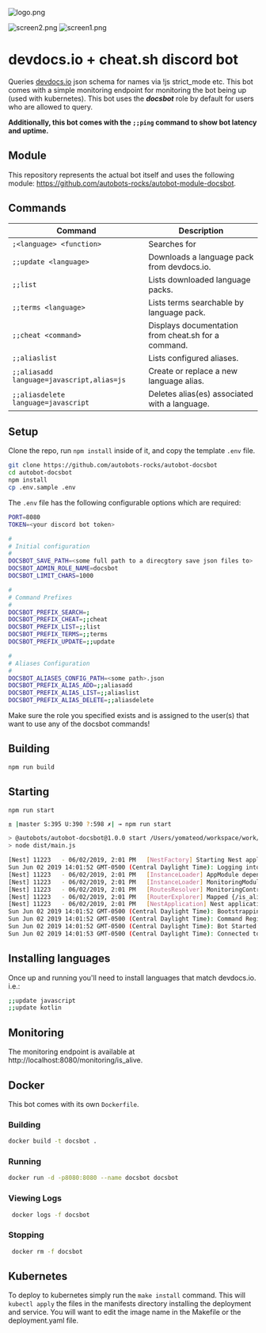 ![logo.png](logo.png)
  
![screen2.png](screen2.png)
![screen1.png](screen1.png)

# devdocs.io + cheat.sh discord bot

Queries [devdocs.io](https://devdocs.io/) json schema for names via !js strict_mode etc.
This bot comes with a simple monitoring endpoint for monitoring the bot being up (used with kubernetes).
This bot uses the ___docsbot___ role by default for users who are allowed to query.

__Additionally, this bot comes with the `;;ping` command to show bot latency and uptime.__
## Module

This repository represents the actual bot itself and uses the following module: https://github.com/autobots-rocks/autobot-module-docsbot.

## Commands

| Command                                       | Description                                               |
|-----------------------------------------------|-----------------------------------------------------------|
| `;<language> <function>`                      | Searches <language> for <function>                        |
| `;;update <language>`                         | Downloads a language pack from devdocs.io.                |
| `;;list`                                      | Lists downloaded language packs.                          |
| `;;terms <language>`                          | Lists terms searchable by language pack.                  |
| `;;cheat <command>`                           | Displays documentation from cheat.sh for a command.       |
| `;;aliaslist`                                 | Lists configured aliases.                                 |
| `;;aliasadd language=javascript,alias=js`     | Create or replace a new language alias.                   |
| `;;aliasdelete language=javascript`           | Deletes alias(es) associated with a language.             |
    
    
## Setup
Clone the repo, run `npm install` inside of it, and copy the template `.env` file.

```bash
git clone https://github.com/autobots-rocks/autobot-docsbot
cd autobot-docsbot
npm install
cp .env.sample .env
```

The `.env` file has the following configurable options which are required:

```bash
PORT=8080
TOKEN=<your discord bot token>

#
# Initial configuration
#
DOCSBOT_SAVE_PATH=<some full path to a direcgtory save json files to>
DOCSBOT_ADMIN_ROLE_NAME=docsbot
DOCSBOT_LIMIT_CHARS=1000

#
# Command Prefixes
#
DOCSBOT_PREFIX_SEARCH=;
DOCSBOT_PREFIX_CHEAT=;;cheat
DOCSBOT_PREFIX_LIST=;;list
DOCSBOT_PREFIX_TERMS=;;terms
DOCSBOT_PREFIX_UPDATE=;;update

#
# Aliases Configuration
#
DOCSBOT_ALIASES_CONFIG_PATH=<some path>.json
DOCSBOT_PREFIX_ALIAS_ADD=;;aliasadd
DOCSBOT_PREFIX_ALIAS_LIST=;;aliaslist
DOCSBOT_PREFIX_ALIAS_DELETE=;;aliasdelete

```


Make sure the role you specified exists and is assigned to the user(s) that want to use any of the docsbot commands!

## Building
```bash
npm run build
```

## Starting

`npm run start`

```bash
± |master S:395 U:390 ?:598 ✗| → npm run start

> @autobots/autobot-docsbot@1.0.0 start /Users/yomateod/workspace/work/autobots/autobot-docsbot
> node dist/main.js

[Nest] 11223   - 06/02/2019, 2:01 PM   [NestFactory] Starting Nest application...
Sun Jun 02 2019 14:01:52 GMT-0500 (Central Daylight Time): Logging into discord
[Nest] 11223   - 06/02/2019, 2:01 PM   [InstanceLoader] AppModule dependencies initialized +494ms
[Nest] 11223   - 06/02/2019, 2:01 PM   [InstanceLoader] MonitoringModule dependencies initialized +0ms
[Nest] 11223   - 06/02/2019, 2:01 PM   [RoutesResolver] MonitoringController {/monitoring}: +4ms
[Nest] 11223   - 06/02/2019, 2:01 PM   [RouterExplorer] Mapped {/is_alive, GET} route +2ms
[Nest] 11223   - 06/02/2019, 2:01 PM   [NestApplication] Nest application successfully started +2ms
Sun Jun 02 2019 14:01:52 GMT-0500 (Central Daylight Time): Bootstrapping /Users/yomateod/workspace/work/autobots/autobot-docsbot/node_modules/@autobot/module-docsbot
Sun Jun 02 2019 14:01:52 GMT-0500 (Central Daylight Time): Command Registered: !js (!js <search term>)
Sun Jun 02 2019 14:01:52 GMT-0500 (Central Daylight Time): Bot Started
Sun Jun 02 2019 14:01:53 GMT-0500 (Central Daylight Time): Connected to discord
```

## Installing languages

Once up and running you'll need to install languages that match devdocs.io.
i.e.:

```bash
;;update javascript
;;update kotlin
```

## Monitoring
The monitoring endpoint is available at http://localhost:8080/monitoring/is_alive.

## Docker
This bot comes with its own `Dockerfile`.

### Building
```bash
docker build -t docsbot .
```

### Running 
```bash
docker run -d -p8080:8080 --name docsbot docsbot
```

### Viewing Logs
```bash
 docker logs -f docsbot
```
 
### Stopping
```bash
 docker rm -f docsbot
```

## Kubernetes
To deploy to kubernetes simply run the `make install` command. 
This will `kubectl apply` the files in the manifests directory installing the deployment and service.
You will want to edit the image name in the Makefile or the deployment.yaml file.
